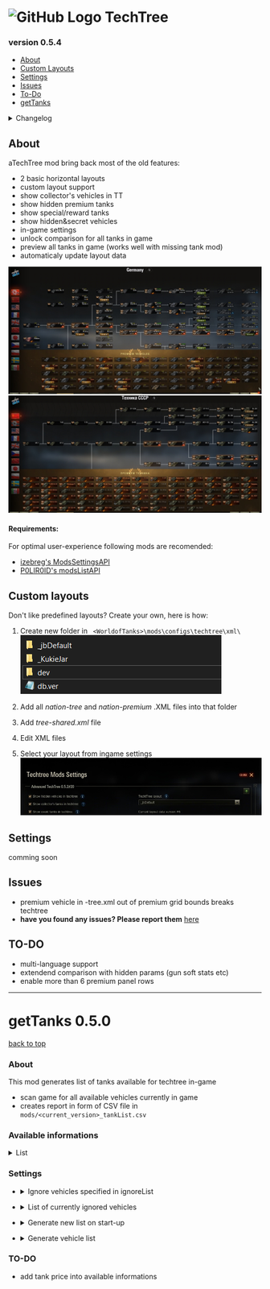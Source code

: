 # ![GitHub Logo](https://github.com/JohnyBafak/techtreeRelease/blob/main/.github/atechtree.jpg?raw=true) TechTree
### version 0.5.4

- [About](#About)
- [Custom Layouts](#custom-layouts)
- [Settings](#Settings)
- [Issues](#Issues)
- [To-Do](#TO-DO)
- [getTanks](#getTanks-050)


<details>
  <summary>Changelog</summary>
  
  #### 0.5.4
  - layout change now loads layout specific tree-shared.xml
  - all layouts moved to ```mods\configs\techtree\xml\ <layout name>```
  - default layouts _KukieJar & _jbDefaul will get overriden by database update
  - support for 3rd party custom layouts in ```\xml\\``` folder
   
  #### 0.5.3
  - automatical layout database update
  - layout selection in-game  
  
</details>

## About
aTechTree mod bring back most of the old features:
- 2 basic horizontal layouts
- custom layout support
- show collector's vehicles in TT
- show hidden premium tanks
- show special/reward tanks
- show hidden&secret vehicles
- in-game settings
- unlock comparison for all tanks in game
- preview all tanks in game (works well with missing tank mod)
- automaticaly update layout data

![img_0](https://github.com/JohnyBafak/techtreeRelease/blob/main/.github/ss_0.jpg?raw=true "Techtree mod in game")
![img_1](https://github.com/JohnyBafak/techtreeRelease/blob/main/.github/ss_1.jpg?raw=true "Techtree mod in game")

#### Requirements:
For optimal user-experience following mods are recomended:
- [izebreg's ModsSettingsAPI](https://bitbucket.org/IzeBerg/modssettingsapi/downloads/)
- [P0LIR0ID's modsListAPI](https://bitbucket.org/P0LIR0ID/wot-modslist/downloads/)

## Custom layouts
Don't like predefined layouts? Create your own, here is how:

1. Create new folder in 
	```  <WorldofTanks>\mods\configs\techtree\xml\ ```
	![CL folder](/.github/CL_0.png)
  
2. Add all *nation-tree* and *nation-premium* .XML files into that folder
3. Add *tree-shared.xml* file
4. Edit XML files
5. Select your layout from ingame settings
	![CL ingame](https://github.com/JohnyBafak/techtreeRelease/blob/main/.github/CL_1.jpg?raw=true)

## Settings
comming soon
  
## Issues
- premium vehicle in <nat>-tree.xml out of premium grid bounds breaks techtree
- __have you found any issues? Please report them__ [here](https://github.com/JohnyBafak/techtreeRelease/issues/new) 
  
## TO-DO
- multi-language support
- extendend comparison with hidden params (gun soft stats etc)
- enable more than 6 premium panel rows


----


# getTanks 0.5.0 
[back to top](#)

### About
This mod generates list of tanks available for techtree in-game
- scan game for all available vehicles currently in game
- creates report in form of CSV file in ``` mods/<current_version>_tankList.csv ```
  
### Available informations
<details>
 <summary>List</summary>
  
 - nation code
 - long tank name for XML
 - ingame name
 - in-nation ID
 - compactDescriptionID (used by all game mechanics)
 - vehicle level
 - vehicle class (LT, MT, HT, AT, SPG)
 - premium status
 - premiumIGR - vehicles for gameshow accouts
 - hidden - not yet released and/or removed tanks
 - fallout game mode vehicles
 - bob - team clash rental BB tanks
 - collector vehicle status
 - isOnlyForEventBattles - special event vehicle
 - isOnlyForEpicBattles - FL battles vehicles 
 - isOnlyForBattleRoyaleBattles - SH steel hunter vehicles
 *any remaing unresolved tag
</details>


### Settings
- <details>
   <summary>Ignore vehicles specified in ignoreList</summary>
   When allowed mod will ignore tanks specified in ignore list when generating new report.
   
   ``` 
   mods\configs\techtree\ignoreList.txt 
   ```
</details>

- <details>
   <summary>List of currently ignored vehicles</summary>
   Displays tank names specified in ignoreList.
   Only for information.
   
   Formating: each line in ignoreList.txt represents one tank.
   You have to specify nation and tank name separated by colon:
   ```
   <nation>:<long_name> 
   ```
   For example:
   ```
   ussr:observer
   germany:G25_PzII_Luchs 
   ```
</details>

- <details>
   <summary>Generate new list on start-up</summary>
   Mod will try to create a new vehicle list every time game is lauched. Not recomended.
   
</details>

- <details>
   <summary>Generate vehicle list</summary>
   Forcing tankList to be generated from game.
   
</details>

### TO-DO
- add tank price into available informations

  